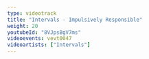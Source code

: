 ```yaml
---
type: videotrack
title: "Intervals - Impulsively Responsible"
weight: 20
youtubeId: "8VJpsBgV7ms"
videoevents: vevt0047
videoartists: ["Intervals"]
---
```

